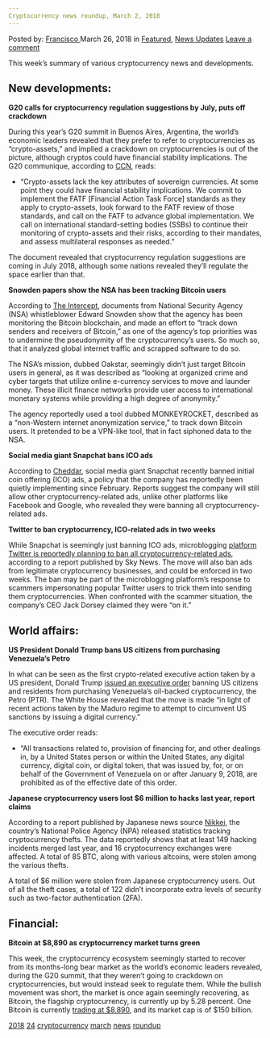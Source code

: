 ```yaml
---
Cryptocurrency news roundup, March 2, 2018
---
```

<article class="post-listing post-25156 post type-post status-publish format-standard has-post-thumbnail hentry 
 tag-5927 tag-1898 tag-cryptocurrency tag-march tag-news tag-roundup">
<div class="post-inner">
<span>Posted by: <a href="https://www.deepdotweb.com/author/francisco/" title="">Francisco </a></span>
<span>March 26, 2018</span>
<span>in <a href="https://www.deepdotweb.com/category/deepdot-news/" rel="category tag">Featured</a>, <a href="https://www.deepdotweb.com/category/news-updates/" rel="category tag">News Updates</a></span>
<span><a href="https://www.deepdotweb.com/2018/03/26/cryptocurrency-news-roundup-march-2-2018/#respond">Leave a comment</a></span>


<p>This week’s summary of various cryptocurrency news and developments.</p>
<h2>New developments:</h2>
<p><strong>G20 calls for cryptocurrency regulation suggestions by July, puts off crackdown</strong></p>
<p>During this year’s G20 summit in Buenos Aires, Argentina, the world’s economic leaders revealed that they prefer to refer to cryptocurrencies as “crypto-assets,” and implied a crackdown on cryptocurrencies is out of the picture, although cryptos could have financial stability implications. The G20 communique, according to <a href="https://www.ccn.com/official-g20-calls-for-cryptocurrency-regulations-by-july-2018/">CCN</a>, reads:</p>
<ul>
<li>“Crypto-assets lack the key attributes of sovereign currencies. At some point they could have financial stability implications. We commit to implement the FATF [Financial Action Task Force] standards as they apply to crypto-assets, look forward to the FATF review of those standards, and call on the FATF to advance global implementation. We call on international standard-setting bodies (SSBs) to continue their monitoring of crypto-assets and their risks, according to their mandates, and assess multilateral responses as needed.”</li>
</ul>
<p>The document revealed that cryptocurrency regulation suggestions are coming in July 2018, although some nations revealed they’ll regulate the space earlier than that.</p>
<p><strong>Snowden papers show the NSA has been tracking Bitcoin users</strong></p>
<p>According to <a href="https://theintercept.com/2018/03/20/the-nsa-worked-to-track-down-bitcoin-users-snowden-documents-reveal/">The Intercept</a>, documents from National Security Agency (NSA) whistleblower Edward Snowden show that the agency has been monitoring the Bitcoin blockchain, and made an effort to “track down senders and receivers of Bitcoin,” as one of the agency’s top priorities was to undermine the pseudonymity of the cryptocurrency’s users. So much so, that it analyzed global internet traffic and scrapped software to do so.</p>
<p>The NSA’s mission, dubbed Oakstar, seemingly didn’t just target Bitcoin users in general, as it was described as “looking at organized crime and cyber targets that utilize online e-currency services to move and launder money. These illicit finance networks provide user access to international monetary systems while providing a high degree of anonymity.”</p>
<p>The agency reportedly used a tool dubbed MONKEYROCKET, described as a “non-Western internet anonymization service,” to track down Bitcoin users. It pretended to be a VPN-like tool, that in fact siphoned data to the NSA.</p>
<p><strong>Social media giant Snapchat bans ICO ads</strong></p>
<p>According to <a href="https://cheddar.com/videos/snapchat-bans-cryptocurrency-ico-ads">Cheddar</a>, social media giant Snapchat recently banned initial coin offering (ICO) ads, a policy that the company has reportedly been quietly implementing since February. Reports suggest the company will still allow other cryptocurrency-related ads, unlike other platforms like Facebook and Google, who revealed they were banning all cryptocurrency-related ads.</p>
<p><strong>Twitter to ban cryptocurrency, ICO-related ads in two weeks</strong></p>
<p>While Snapchat is seemingly just banning ICO ads, microblogging <a href="https://news.sky.com/story/twitter-to-prohibit-range-of-cryptocurrency-ads-11293387">platform Twitter is reportedly planning to ban all cryptocurrency-related ads</a>, according to a report published by Sky News. The move will also ban ads from legitimate cryptocurrency businesses, and could be enforced in two weeks. The ban may be part of the microblogging platform’s response to scammers impersonating popular Twitter users to trick them into sending them cryptocurrencies. When confronted with the scammer situation, the company’s CEO Jack Dorsey claimed they were “on it.”</p>
<h2>World affairs:</h2>
<p><strong>US President Donald Trump bans US citizens from purchasing Venezuela’s Petro</strong></p>
<p>In what can be seen as the first crypto-related executive action taken by a US president, Donald Trump <a href="https://www.whitehouse.gov/presidential-actions/executive-order-taking-additional-steps-address-situation-venezuela/">issued an executive order</a> banning US citizens and residents from purchasing Venezuela’s oil-backed cryptocurrency, the Petro (PTR). The White House revealed that the move is made “in light of recent actions taken by the Maduro regime to attempt to circumvent US sanctions by issuing a digital currency.”</p>
<p>The executive order reads:</p>
<ul>
<li>“All transactions related to, provision of financing for, and other dealings in, by a United States person or within the United States, any digital currency, digital coin, or digital token, that was issued by, for, or on behalf of the Government of Venezuela on or after January 9, 2018, are prohibited as of the effective date of this order.</li>
</ul>
<p><strong>Japanese cryptocurrency users lost $6 million to hacks last year, report claims</strong></p>
<p>According to a report published by Japanese news source <a href="https://www.nikkei.com/article/DGXMZO2841222022032018MM0000/">Nikkei</a>, the country’s National Police Agency (NPA) released statistics tracking cryptocurrency thefts. The data reportedly shows that at least 149 hacking incidents merged last year, and 16 cryptocurrency exchanges were affected. A total of 85 BTC, along with various altcoins, were stolen among the various thefts.</p>
<p>A total of $6 million were stolen from Japanese cryptocurrency users. Out of all the theft cases, a total of 122 didn’t incorporate extra levels of security such as two-factor authentication (2FA).</p>
<h2>Financial:</h2>
<p><strong>Bitcoin at $8,890 as cryptocurrency market turns green</strong></p>
<p>This week, the cryptocurrency ecosystem seemingly started to recover from its months-long bear market as the world’s economic leaders revealed, during the G20 summit, that they weren’t going to crackdown on cryptocurrencies, but would instead seek to regulate them. While the bullish movement was short, the market is once again seemingly recovering, as Bitcoin, the flagship cryptocurrency, is currently up by 5.28 percent. One Bitcoin is currently <a href="https://coinmarketcap.com/currencies/verge/">trading at $8,890</a>, and its market cap is of $150 billion.</p>
</div>
<a href="https://www.deepdotweb.com/tag/2018/" rel="tag">2018</a> <a href="https://www.deepdotweb.com/tag/24/" rel="tag">24</a> <a href="https://www.deepdotweb.com/tag/cryptocurrency/" rel="tag">cryptocurrency</a> <a href="https://www.deepdotweb.com/tag/march/" rel="tag">march</a> <a href="https://www.deepdotweb.com/tag/news/" rel="tag">news</a> <a href="https://www.deepdotweb.com/tag/roundup/" rel="tag">roundup</a></span> <span style="display:none" class="updated">2018-03-26<a href="https://www.deepdotweb.com/author/francisco/" title="Posts by Francisco" rel="author">Francisco</a></strong></div>
</div>
</article>

